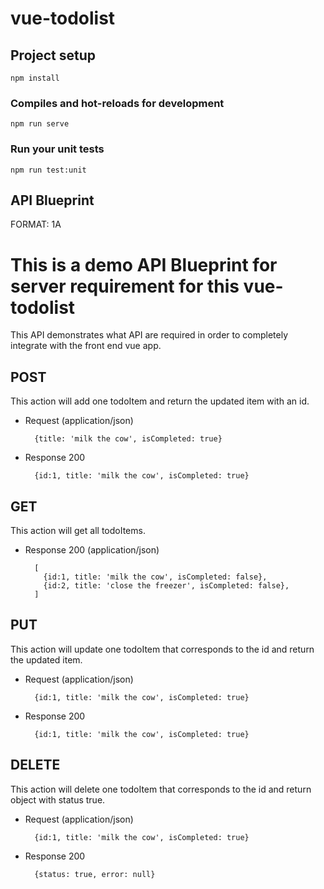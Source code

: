 # vue-todolist

## Project setup
```
npm install
```

### Compiles and hot-reloads for development
```
npm run serve
```

### Run your unit tests
```
npm run test:unit
```

## API Blueprint

FORMAT: 1A

# This is a demo API Blueprint for server requirement for this vue-todolist
This API demonstrates what API are required in order to completely integrate with the front end vue app.

## POST
This action will add one todoItem and return the updated item with an id.

+ Request (application/json)

        {title: 'milk the cow', isCompleted: true}

+ Response 200

        {id:1, title: 'milk the cow', isCompleted: true}

## GET
This action will get all todoItems.

+ Response 200 (application/json)

        [
          {id:1, title: 'milk the cow', isCompleted: false},
          {id:2, title: 'close the freezer', isCompleted: false},
        ]


## PUT
This action will update one todoItem that corresponds to the id and return the updated item.

+ Request (application/json)

        {id:1, title: 'milk the cow', isCompleted: true}

+ Response 200

        {id:1, title: 'milk the cow', isCompleted: true}

## DELETE
This action will delete one todoItem that corresponds to the id and return object with status true.

+ Request (application/json)

        {id:1, title: 'milk the cow', isCompleted: true}

+ Response 200

        {status: true, error: null}
